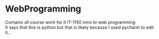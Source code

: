 # WebProgramming
Contains all course work for it IT-1150 intro to web programming
</br>It says that this is python but that is likely because I used pycharm to edit it...

